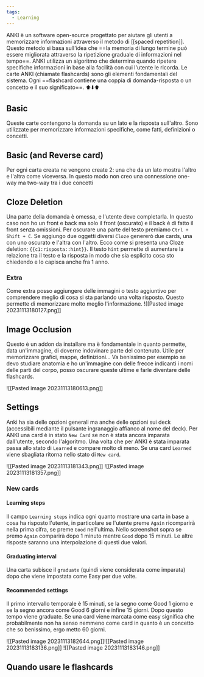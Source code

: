 ```yaml
---
tags:
  - Learning
---
```

ANKI è un software open-source progettato per aiutare gli utenti a memorizzare informazioni attraverso il metodo di [[spaced repetition]]. Questo metodo si basa sull'idea che ==la memoria di lungo termine può essere migliorata attraverso la ripetizione graduale di informazioni nel tempo==.
ANKI utilizza un algoritmo che determina quando ripetere specifiche informazioni in base alla facilità con cui l'utente le ricorda.
Le carte ANKI (chiamate flashcards) sono gli elementi fondamentali del sistema. Ogni ==flashcard contiene una coppia di domanda-risposta o un concetto e il suo significato==.
⬆️⬇️⬆️
## Basic
Queste carte contengono la domanda su un lato e la risposta sull'altro. Sono utilizzate per memorizzare informazioni specifiche, come fatti, definizioni o concetti.
## Basic (and Reverse card)
Per ogni carta creata ne vengono create 2: una che da un lato mostra l'altro e l'altra come viceversa. In questo modo non creo una connessione one-way ma two-way tra i due concetti

## Cloze Deletion
Una parte della domanda è omessa, e l'utente deve completarla. In questo caso non ho un front e back ma solo il front (oscurato) e il back è di fatto il front senza omissioni. Per oscurare una parte del testo premiamo `Ctrl + Shift + C`. Se aggiungo due oggetti diversi `Cloze` genererò due cards, una con uno oscurato e l'altra con l'altro. Ecco come si presenta una Cloze deletion: `{{c1:risposta::hint}}`. Il testo `hint` permette di aumentare la relazione tra il testo e la risposta in modo che sia esplicito cosa sto chiedendo e lo capisca anche fra 1 anno.

### Extra
Come extra posso aggiungere delle immagini o testo aggiuntivo per comprendere meglio di cosa si sta parlando una volta risposto.
Questo permette di memorizzare molto meglio l'informazione.
![[Pasted image 20231113180127.png]]

## Image Occlusion
Questo è un addon da installare ma è fondamentale in quanto permette, data un'immagine, di doverne indovinare parte del contenuto.
Utile per memorizzare grafici, mappe, definizioni...
Va benissimo per esempio se devo studiare anatomia e ho un'immagine con delle frecce indicanti i nomi delle parti del corpo, posso oscurare queste ultime e farle diventare delle flashcards.

![[Pasted image 20231113180613.png]]
## Settings
Anki ha sia delle opzioni generali ma anche delle opzioni sui deck (accessibili mediante il pulsante ingranaggio affianco al nome del deck).
Per ANKI una card è in stato `New Card` se non è stata ancora imparata dall'utente, secondo l'algoritmo. Una volta che per ANKI è stata imparata passa allo stato di `Learned` e compare molto di meno. Se una card `Learned` viene sbagliata ritorna nello stato di `New card`.

![[Pasted image 20231113181343.png]]
![[Pasted image 20231113181357.png]]


### New cards

#### Learning steps
Il campo `Learning steps` indica ogni quanto mostrare una carta in base a cosa ha risposto l'utente, in particolare se l'utente preme `Again` ricomparirà nella prima cifra, se preme `Good` nell'ultima.
Nello screenshot sopra se premo `Again` comparirà dopo 1 minuto mentre `Good` dopo 15 minuti. Le altre risposte saranno una interpolazione di questi due valori.

#### Graduating interval
Una carta subisce il `graduate` (quindi viene considerata come imparata) dopo che viene impostata come Easy per due volte.

#### Recommended settings
Il primo intervallo temporale è 15 minuti, se la segno come Good 1 giorno e se la segno ancora come Good 6 giorni e infine 15 giorni.
Dopo questo tempo viene graduate.
Se una card viene marcata come easy significa che probabilmente non ha senso nemmeno come card in quanto è un concetto che so benissimo, ergo metto 60 giorni.

![[Pasted image 20231113182644.png]]![[Pasted image 20231113183136.png]]
![[Pasted image 20231113183146.png]]

## Quando usare le flashcards
